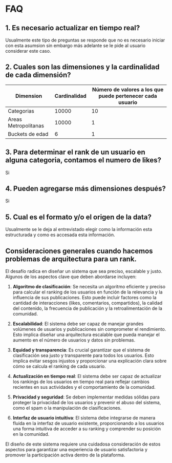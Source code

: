 # FAQ

## 1. Es necesario actualizar en tiempo real?

Usualmente este tipo de preguntas se responde que no es necesario iniciar con esta asumsion sin embargo más adelante se le pide al usuario considerar este caso.

## 2. Cuales son las dimensiones y la cardinalidad de cada dimensión?

| Dimension | Cardinalidad | Número de valores a los que puede pertenecer cada usuario |
| --------- | ------------ | ---------------------------------------------------------- |
| Categorias | 10000 | 10 |
| Areas Metropolitanas | 10000 | 1 |
| Buckets de edad | 6 | 1 |


## 3. Para determinar el rank de un usuario en alguna categoria, contamos el numero de likes?

Si

## 4. Pueden agregarse más dimensiones después?

Si

## 5. Cual es el formato y/o el origen de la data?

Usualmente se le deja al entrevistado elegir como la información esta estructurada y como
es accesada esta información.




## Consideraciones generales cuando hacemos problemas de arquitectura para un rank.

 El desafío radica en diseñar un sistema que sea preciso, escalable y justo. Algunos de los aspectos clave que deben abordarse incluyen:

1. **Algoritmo de clasificación**: Se necesita un algoritmo eficiente y preciso para calcular el ranking de los usuarios en función de la relevancia y la influencia de sus publicaciones. Esto puede incluir factores como la cantidad de interacciones (likes, comentarios, compartidos), la calidad del contenido, la frecuencia de publicación y la retroalimentación de la comunidad.

2. **Escalabilidad**: El sistema debe ser capaz de manejar grandes volúmenes de usuarios y publicaciones sin comprometer el rendimiento. Esto implica diseñar una arquitectura escalable que pueda manejar el aumento en el número de usuarios y datos sin problemas.

3. **Equidad y transparencia**: Es crucial garantizar que el sistema de clasificación sea justo y transparente para todos los usuarios. Esto implica evitar sesgos injustos y proporcionar una explicación clara sobre cómo se calcula el ranking de cada usuario.

4. **Actualización en tiempo real**: El sistema debe ser capaz de actualizar los rankings de los usuarios en tiempo real para reflejar cambios recientes en sus actividades y el comportamiento de la comunidad.

5. **Privacidad y seguridad**: Se deben implementar medidas sólidas para proteger la privacidad de los usuarios y prevenir el abuso del sistema, como el spam o la manipulación de clasificaciones.

6. **Interfaz de usuario intuitiva**: El sistema debe integrarse de manera fluida en la interfaz de usuario existente, proporcionando a los usuarios una forma intuitiva de acceder a su ranking y comprender su posición en la comunidad.

El diseño de este sistema requiere una cuidadosa consideración de estos aspectos para garantizar una experiencia de usuario satisfactoria y promover la participación activa dentro de la plataforma.